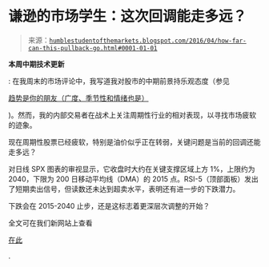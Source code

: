 <!--yml

分类：未分类

日期：2024-05-18 03:08:00

-->

# 谦逊的市场学生：这次回调能走多远？

> 来源：[`humblestudentofthemarkets.blogspot.com/2016/04/how-far-can-this-pullback-go.html#0001-01-01`](https://humblestudentofthemarkets.blogspot.com/2016/04/how-far-can-this-pullback-go.html#0001-01-01)

**本周中期技术更新**

: 在我周末的市场评论中，我写道我对股市的中期前景持乐观态度（参见

[趋势是你的朋友（广度、季节性和情绪也是）](https://humblestudentofthemarkets.com/2016/04/03/the-trend-is-your-friend-breadth-seasonality-and-sentiment-too/)

)。然而，我的内部交易者在战术上关注周期性行业的相对表现，以寻找市场疲软的迹象。

现在周期性股票已经疲软，特别是油价似乎正在转弱，关键问题是当前的回调还能走多远？

对日线 SPX 图表的审视显示，它收盘时大约在关键支撑区域上方 1%，上限约为 2040，下限为 200 日移动平均线（DMA）的 2015 点。RSI-5（顶部面板）发出了短期卖出信号，但读数还未达到超卖水平，表明还有进一步的下跌潜力。

下跌会在 2015-2040 止步，还是这标志着更深层次调整的开始？

全文可在我们新网站上查看

[在此](https://humblestudentofthemarkets.com/2016/04/05/how-far-can-this-pullback-go/)

.
